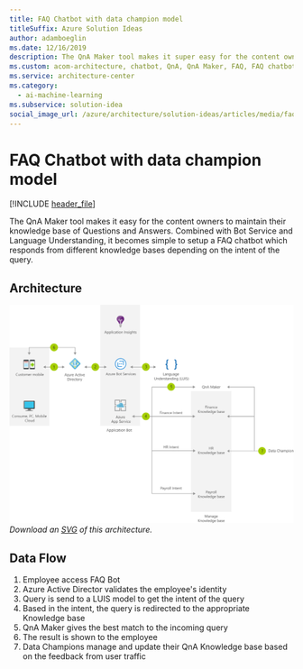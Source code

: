 ```yaml
---
title: FAQ Chatbot with data champion model
titleSuffix: Azure Solution Ideas
author: adamboeglin
ms.date: 12/16/2019
description: The QnA Maker tool makes it super easy for the content owners to maintain their knowledge base of QnAs. Combined with Bot Service and LUIS, it's easy to setup an FAQ chatbot which responds from differnet knowledge bases depending on the intent of the query.
ms.custom: acom-architecture, chatbot, QnA, QnA Maker, FAQ, FAQ chatbot, interactive-diagram, 'https://azure.microsoft.com/solutions/architecture/faq-chatbot-with-data-champion-model/'
ms.service: architecture-center
ms.category:
  - ai-machine-learning
ms.subservice: solution-idea
social_image_url: /azure/architecture/solution-ideas/articles/media/faq-chatbot-with-data-champion-model.png
---
```


# FAQ Chatbot with data champion model

[!INCLUDE [header_file](../../../includes/sol-idea-header.md)]

The QnA Maker tool makes it easy for the content owners to maintain their knowledge base of Questions and Answers. Combined with Bot Service and Language Understanding, it becomes simple to setup a FAQ chatbot which responds from different knowledge bases depending on the intent of the query.

## Architecture

![Architecture diagram](../media/faq-chatbot-with-data-champion-model.png)
*Download an [SVG](../media/faq-chatbot-with-data-champion-model.svg) of this architecture.*

## Data Flow

1. Employee access FAQ Bot
1. Azure Active Director validates the employee's identity
1. Query is send to a LUIS model to get the intent of the query
1. Based in the intent, the query is redirected to the appropriate Knowledge base
1. QnA Maker gives the best match to the incoming query
1. The result is shown to the employee
1. Data Champions manage and update their QnA Knowledge base based on the feedback from user traffic

